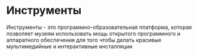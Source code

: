 # Инструменты
Инструменты - это программно-образовательная платформа, которая позволяет музеям использовать мощь открытого программного и аппаратного обеспечения для того чтобы делать красивые мультимедийные и интерактивные инсталляции

